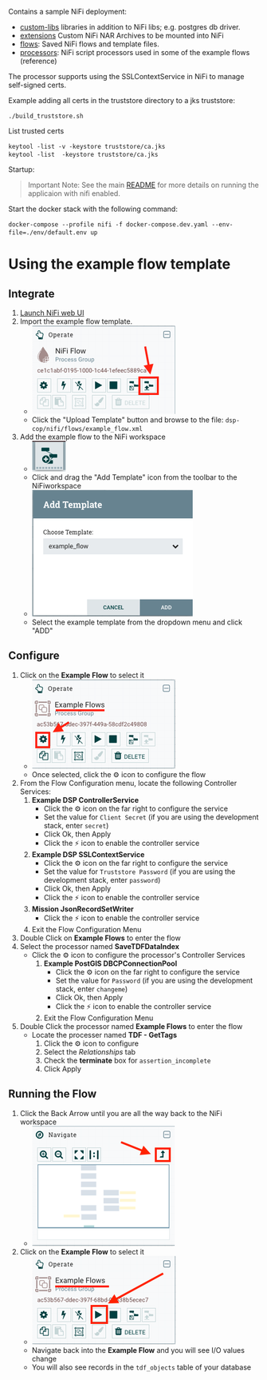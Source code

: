 Contains a sample NiFi deployment:
- [custom-libs](./custom-libs) libraries in addition to NiFi libs; e.g. postgres db driver.
- [extensions](./extensions) Custom NiFi NAR Archives to be mounted into NiFi
- [flows](./flows): Saved NiFi flows and template files.
- [processors](./processors): NiFi script processors used in some of the example flows (reference)

The processor supports using the SSLContextService in NiFi to manage self-signed certs.

Example adding all certs in the truststore directory to a jks truststore:

``` shell
./build_truststore.sh
```

List trusted certs
```shell
keytool -list -v -keystore truststore/ca.jks
keytool -list  -keystore truststore/ca.jks

```

Startup:
> Important Note: See the main [README](../README.md#start-required-services) for more details on running the applicaion with nifi enabled. 

Start the docker stack with the following command:
```shell
docker-compose --profile nifi -f docker-compose.dev.yaml --env-file=./env/default.env up
```

# Using the example flow template

## Integrate
1. [Launch NiFi web UI](http://127.0.0.1:18080/nifi)
1. Import the example flow template.
    - ![Upload Template](./assets/nifi_import_template.png)
    - Click the "Upload Template" button and browse to the file: `dsp-cop/nifi/flows/example_flow.xml`
1. Add the example flow to the NiFi workspace
    - ![Add Template](./assets/nifi_add_template.png)
    - Click and drag the "Add Template" icon from the toolbar to the NiFiworkspace
    - ![Select Template](./assets/nifi_select_template.png)
    - Select the example template from the dropdown menu and click "ADD"

## Configure
1. Click on the **Example Flow** to select it
    - ![Configure Flow](./assets/nifi_configure_flow.png)
    - Once selected, click the &#9881; icon to configure the flow
1. From the Flow Configuration menu, locate the following Controller Services:
    1. **Example DSP ControllerService**
        - Click the &#9881; icon on the far right to configure the service
        - Set the value for `Client Secret` (if you are using the development stack, enter `secret`)
        - Click Ok, then Apply
        - Click the &#9889; icon to enable the controller service
    1. **Example DSP SSLContextService**
        - Click the &#9881; icon on the far right to configure the service
        - Set the value for `Truststore Password` (if you are using the development stack, enter `password`)
        - Click Ok, then Apply
        - Click the &#9889; icon to enable the controller service
    1. **Mission JsonRecordSetWriter**
        - Click the &#9889; icon to enable the controller service
    1. Exit the Flow Configuration Menu
1. Double Click on **Example Flows** to enter the flow
1. Select the processor named **SaveTDFDataIndex**
    - Click the &#9881; icon to configure the processor's Controller Services
        1. **Example PostGIS DBCPConnectionPool**
            - Click the &#9881; icon on the far right to configure the service
            - Set the value for `Password` (if you are using the development stack, enter `changeme`)
            - Click Ok, then Apply
            - Click the &#9889; icon to enable the controller service
        1. Exit the Flow Configuration Menu
1. Double Click the processor named **Example Flows** to enter the flow
    - Locate the processer named **TDF - GetTags**
        1. Click the &#9881; icon to configure
        1. Select the *Relationships* tab
        1. Check the **terminate** box for `assertion_incomplete`
        1. Click Apply

## Running the Flow
1. Click the Back Arrow until you are all the way back to the NiFi workspace
    - ![Nifi Back](./assets/nifi_back.png)
1. Click on the **Example Flow** to select it
    - ![Nifi Start](./assets/nifi_start.png)
    - Navigate back into the **Example Flow** and you will see I/O values change
    - You will also see records in the `tdf_objects` table of your database
